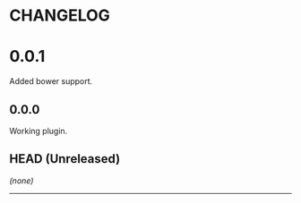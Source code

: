 CHANGELOG
=========

# 0.0.1
Added bower support.

## 0.0.0
Working plugin.

## HEAD (Unreleased)
_(none)_

--------------------

